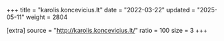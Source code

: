 +++
title = "karolis.koncevicius.lt"
date = "2022-03-22"
updated = "2025-05-11"
weight = 2804

[extra]
source = "http://karolis.koncevicius.lt/"
ratio = 100
size = 3
+++
